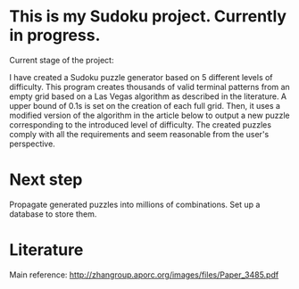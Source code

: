 # This is my Sudoku project. Currently in progress.

Current stage of the project:

I have created a Sudoku puzzle generator based on 5 different levels of difficulty. This program creates thousands of valid terminal patterns from an empty grid based on a Las Vegas algorithm as described in the literature. A upper bound of 0.1s is set on the creation of each full grid. Then, it uses a modified version of the algorithm in the article below to output a new puzzle corresponding to the introduced level of difficulty. The created puzzles comply with all the requirements and seem reasonable from the user's perspective.

# Next step

Propagate generated puzzles into millions of combinations. Set up a database to store them.

# Literature

Main reference: http://zhangroup.aporc.org/images/files/Paper_3485.pdf